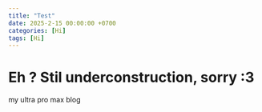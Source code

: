 ```yaml
---
title: "Test"
date: 2025-2-15 00:00:00 +0700
categories: [Hi]
tags: [Hi]
---
```


# Eh ? Stil underconstruction, sorry :3

my ultra pro max blog

